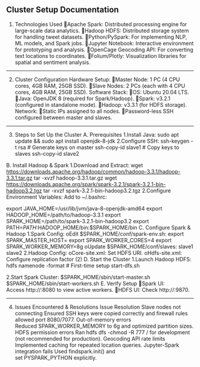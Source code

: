 Cluster Setup Documentation
--------------------------------------------------------------------------------------------
1. Technologies Used
Apache Spark: Distributed processing engine for large-scale data analytics.
Hadoop HDFS: Distributed storage system for handling tweet datasets.
Python/PySpark: For implementing NLP, ML models, and Spark jobs.
Jupyter Notebook: Interactive environment for prototyping and analysis.
OpenCage Geocoding API: For converting text locations to coordinates.
Folium/Plotly: Visualization libraries for spatial and sentiment analysis.
--------------------------------------------------------------------------------------------------------------------------------------
2. Cluster Configuration
Hardware Setup:
Master Node: 1 PC (4 CPU cores, 4GB RAM, 25GB SSD).
Slave Nodes: 2 PCs (each with 4 CPU cores, 4GB RAM, 25GB SSD).
Software Stack:
OS: Ubuntu 20.04 LTS.
Java: OpenJDK 8 (required for Spark/Hadoop).
Spark: v3.2.1 (configured in standalone mode).
Hadoop: v3.3.1 (for HDFS storage).
Network:
Static IPs assigned to all nodes.
Password-less SSH configured between master and slaves.
--------------------------------------------------------------------------------------------------------------------------------------
3. Steps to Set Up the Cluster
A. Prerequisites
1.Install Java:
sudo apt update && sudo apt install openjdk-8-jdk
2.Configure SSH:
ssh-keygen -t rsa  # Generate keys on master
ssh-copy-id slave1  # Copy keys to slaves
ssh-copy-id slave2


B. Install Hadoop & Spark
1.Download and Extract:
wget https://downloads.apache.org/hadoop/common/hadoop-3.3.1/hadoop-3.3.1.tar.gz
tar -xvzf hadoop-3.3.1.tar.gz
wget https://downloads.apache.org/spark/spark-3.2.1/spark-3.2.1-bin-hadoop3.2.tgz
tar -xvzf spark-3.2.1-bin-hadoop3.2.tgz
2.Configure Environment Variables:
Add to ~/.bashrc:

export JAVA_HOME=/usr/lib/jvm/java-8-openjdk-amd64
export HADOOP_HOME=/path/to/hadoop-3.3.1
export SPARK_HOME=/path/to/spark-3.2.1-bin-hadoop3.2
export PATH=$PATH:$HADOOP_HOME/bin:$SPARK_HOME/bin
C. Configure Spark & Hadoop
1.Spark Config:
oEdit $SPARK_HOME/conf/spark-env.sh:
export SPARK_MASTER_HOST=<master-node-IP>
export SPARK_WORKER_CORES=4
export SPARK_WORKER_MEMORY=8g
oUpdate $SPARK_HOME/conf/slaves:
slave1
slave2
2.Hadoop Config:
oCore-site.xml: Set HDFS URI.
oHdfs-site.xml: Configure replication factor (2)
D. Start the Cluster
1.Launch Hadoop HDFS:
hdfs namenode -format  # First-time setup
start-dfs.sh


2.Start Spark Cluster:
$SPARK_HOME/sbin/start-master.sh
$SPARK_HOME/sbin/start-workers.sh
E. Verify Setup
Spark UI: Access http://<master-IP>:8080 to view active workers.
HDFS UI: Check http://<master-IP>:9870.





-------------------------------------------------------------------------------------------------------------------------------------

4. Issues Encountered & Resolutions
Issue	Resolution
Slave nodes not connecting	Ensured SSH keys were copied correctly and firewall rules allowed port 8080/7077.
Out-of-memory errors	Reduced SPARK_WORKER_MEMORY to 6g and optimized partition sizes.
HDFS permission errors	Ran hdfs dfs -chmod -R 777 / for development (not recommended for production).
Geocoding API rate limits	Implemented caching for repeated location queries.
Jupyter-Spark integration fails	Used findspark.init() and set PYSPARK_PYTHON explicitly.

